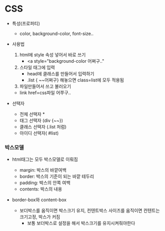 # CSS

- 특성(프로퍼티)
  - color, background-color, font-size..
- 사용법
  1. html에 style 속성 넣어서 바로 쓰기
     - <a style="background-color 어쩌구.."
  2. 스타일 태그에 입력
     - head에 클래스를 만들어서 입력하기
     - .list { ~~어쩌구} 해놓으면 class=list에 모두 적용됨
  3.  파일만들어서 쓰고 불러오기
     - link href=css파일 어쭈구..

- 선택자
  - 전체 선택자 *
  - 태그 선택자 (div {~~})
  - 클래스 선택자 (.list 처럼)
  - 아이디 선택자( #list)

### 박스모델

- html태그는 모두 박스모델로 이뤄짐
  - margin: 박스의 바깥여백
  - border: 박스의 기준이 되는 바깥 테두리
  - padding: 박스의 안쪽 여백
  - contents: 박스의 내용

- border-box와 content-box
  - 보더박스를 움직이면 박스크기 유지, 컨텐트박스 사이즈를 움직이면 컨텐트는 크기고정, 박스가 커짐
    - 보통 보더박스로 설정을 해서 박스크기를 유지시켜줘야한다